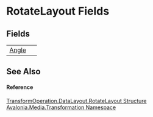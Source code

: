 # RotateLayout Fields




## Fields
<table>
<tr>
<td><a href="F_Avalonia_Media_Transformation_TransformOperation_DataLayout_RotateLayout_Angle">Angle</a></td>
<td> </td>
</tr>
</table>

## See Also


#### Reference
<a href="T_Avalonia_Media_Transformation_TransformOperation_DataLayout_RotateLayout">TransformOperation.DataLayout.RotateLayout Structure</a>  
<a href="N_Avalonia_Media_Transformation">Avalonia.Media.Transformation Namespace</a>  

